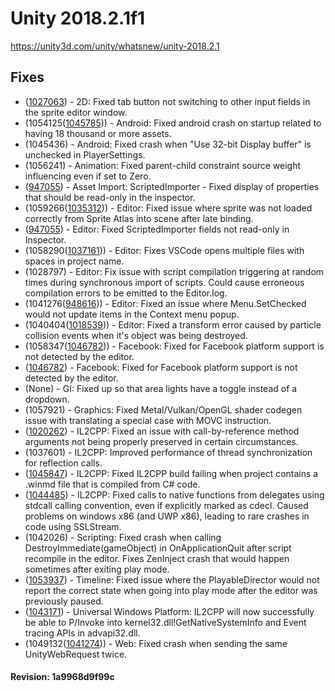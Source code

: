 # Unity 2018.2.1f1
https://unity3d.com/unity/whatsnew/unity-2018.2.1

## Fixes

<ul>
<li>(<a href="https://issuetracker.unity3d.com/product/unity/issues/guid/1027063/">1027063</a>) - 2D: Fixed tab button not switching to other input fields in the sprite editor window.</li>
<li>(1054125(<a href="https://issuetracker.unity3d.com/product/unity/issues/guid/1045785/">1045785</a>)) - Android: Fixed android crash on startup related to having 18 thousand or more assets.</li>
<li>(1045436) - Android: Fixed crash when "Use 32-bit Display buffer" is unchecked in PlayerSettings.</li>
<li>(1056241) - Animation: Fixed parent-child constraint source weight influencing even if set to Zero.</li>
<li>(<a href="https://issuetracker.unity3d.com/product/unity/issues/guid/947055/">947055</a>) - Asset Import: ScriptedImporter - Fixed display of properties that should be read-only in the inspector.</li>
<li>(1059266(<a href="https://issuetracker.unity3d.com/product/unity/issues/guid/1035312/">1035312</a>)) - Editor: Fixed issue where sprite was not loaded correctly from Sprite Atlas into scene after late binding.</li>
<li>(<a href="https://issuetracker.unity3d.com/product/unity/issues/guid/947055/">947055</a>) - Editor: Fixed ScriptedImporter fields not read-only in Inspector.</li>
<li>(1058290(<a href="https://issuetracker.unity3d.com/product/unity/issues/guid/1037161/">1037161</a>)) - Editor: Fixes VSCode opens multiple files with spaces in project name.</li>
<li>(1028797) - Editor: Fix issue with script compilation triggering at random times during synchronous import of scripts. Could cause erroneous compilation errors to be emitted to the Editor.log.</li>
<li>(1041276(<a href="https://issuetracker.unity3d.com/product/unity/issues/guid/948616/">948616</a>)) - Editor: Fixed an issue where Menu.SetChecked would not update items in the Context menu popup.</li>
<li>(1040404(<a href="https://issuetracker.unity3d.com/product/unity/issues/guid/1018539/">1018539</a>)) - Editor: Fixed a transform error caused by particle collision events when it's object was being destroyed.</li>
<li>(1058347(<a href="https://issuetracker.unity3d.com/product/unity/issues/guid/1046782/">1046782</a>)) - Facebook: Fixed for Facebook platform support is not detected by the editor.</li>
<li>(<a href="https://issuetracker.unity3d.com/product/unity/issues/guid/1046782/">1046782</a>) - Facebook: Fixed for Facebook platform support is not detected by the editor.</li>
<li>(None) - GI: Fixed up so that area lights have a toggle instead of a dropdown.</li>
<li>(1057921) - Graphics: Fixed Metal/Vulkan/OpenGL shader codegen issue with translating a special case with MOVC instruction.</li>
<li>(<a href="https://issuetracker.unity3d.com/product/unity/issues/guid/1020262/">1020262</a>) - IL2CPP: Fixed an issue with call-by-reference method arguments not being properly preserved in certain circumstances.</li>
<li>(1037601) - IL2CPP: Improved performance of thread synchronization for reflection calls.</li>
<li>(<a href="https://issuetracker.unity3d.com/product/unity/issues/guid/1045847/">1045847</a>) - IL2CPP: Fixed IL2CPP build failing when project contains a .winmd file that is compiled from C# code.</li>
<li>(<a href="https://issuetracker.unity3d.com/product/unity/issues/guid/1044485/">1044485</a>) - IL2CPP: Fixed calls to native functions from delegates using stdcall calling convention, even if explicitly marked as cdecl. Caused problems on windows x86 (and UWP x86), leading to rare crashes in code using SSLStream.</li>
<li>(1042026) - Scripting: Fixed crash when calling DestroyImmediate(gameObject) in OnApplicationQuit after script recompile in the editor. Fixes ZenInject crash that would happen sometimes after exiting play mode.</li>
<li>(<a href="https://issuetracker.unity3d.com/product/unity/issues/guid/1053937/">1053937</a>) - Timeline: Fixed issue where the PlayableDirector would not report the correct state when going into play mode after the editor was previously paused.</li>
<li>(<a href="https://issuetracker.unity3d.com/product/unity/issues/guid/1043171/">1043171</a>) - Universal Windows Platform: IL2CPP will now successfully be able to P/Invoke into kernel32.dll!GetNativeSystemInfo and Event tracing APIs in advapi32.dll.</li>
<li>(1049132(<a href="https://issuetracker.unity3d.com/product/unity/issues/guid/1041274/">1041274</a>)) - Web: Fixed crash when sending the same UnityWebRequest twice.</li>
</ul>

#### Revision: 1a9968d9f99c
